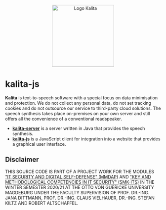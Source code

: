 <p align="center">
  <img src="https://user-images.githubusercontent.com/50206261/102134585-07456f80-3e57-11eb-9a90-d9c81ee48c1d.png" alt="Logo Kalita" width="200">
</p>

# kalita-js

**Kalita** is text-to-speech software with a special focus on data minimisation and protection. We do not collect any personal data, do not set tracking cookies and do not outsource our service to third-party cloud solutions. The speech synthesis takes place on-premises on your own server and still offers all the convenience of a conventional readspeaker.

- [**kalita-server**](https://github.com/azmke/kalita-server) is a server written in Java that provides the speech synthesis.
- [**kalita-js**](https://github.com/azmke/kalita-js) is a JavaScript client for integration into a website that provides a graphical user interface.

## Disclaimer

THIS SOURCE CODE IS PART OF A PROJECT WORK FOR THE MODULES ["IT SECURITY AND DIGITAL SELF-DEFENSE" (MMDAP)](https://omen.cs.uni-magdeburg.de/itiamsl/deutsch/lehre/ws-20-21/mmdap.html) AND ["KEY AND METHODOLOGICAL COMPETENCIES IN IT SECURITY" (SMK-ITS)](https://omen.cs.uni-magdeburg.de/itiamsl/deutsch/lehre/ws-20-21/smkits.html) IN THE WINTER SEMESTER 2020/21 AT THE OTTO VON GUERICKE UNIVERSITY MAGDEBURG UNDER THE FACULTY SUPERVISION OF PROF. DR.-ING. JANA DITTMANN, PROF. DR.-ING. CLAUS VIELHAUER, DR.-ING. STEFAN KILTZ AND ROBERT ALTSCHAFFEL.
